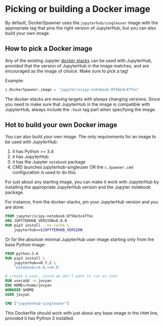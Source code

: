 # Picking or building a Docker image

By default, DockerSpawner uses the `jupyterhub/singleuser` image
with the appropriate tag that pins the right version of JupyterHub,
but you can also build your own image.

## How to pick a Docker image
Any of the existing Jupyter [docker stacks](https://github.com/jupyter/docker-stacks)
can be used with JupyterHub, provided that the version of JupyterHub in the image matches,
and are encouraged as the image of choice. Make sure to pick a tag!

Example:
```python
c.DockerSpawner.image = 'jupyter/scipy-notebook:8f56e3c47fec'
```

The docker-stacks are moving targets with always changing versions.
Since you need to make sure that JupyterHub in the image is compatible with JupyterHub,
always include the `:hash` tag part when specifying the image.


## Hot to build your own Docker image
You can also build your own image.
The only requirements for an image to be used with JupyterHub:

1. it has Python >= 3.4
2. it has JupyterHub
3. it has the Jupyter `notebook` package
4. CMD launches jupyterhub-singleuser OR the `c.Spawner.cmd` configuration is used
    to do this.

For just about any starting image, you can make it work with JupyterHub by installing
the appropriate JupyterHub version and the Jupyter notebook package.

For instance, from the docker-stacks, pin your JupyterHub version and you are done:

```Dockerfile
FROM jupyter/scipy-notebook:8f56e3c47fec
ARG JUPYTERHUB_VERSION=0.8.0
RUN pip3 install --no-cache \
    jupyterhub==$JUPYTERHUB_VERSION
```

Or for the absolute minimal JupyterHub user image starting only from the base Python image:

```Dockerfile
FROM python:3.6
RUN pip3 install \
    jupyterhub==0.7.2 \
    'notebook>=5.0,<=6.0'

# create a user, since we don't want to run as root
RUN useradd -m jovyan
ENV HOME=/home/jovyan
WORKDIR $HOME
USER jovyan

CMD ["jupyterhub-singleuser"]
```

This Dockerfile should work with just about any base image in the `FROM` line,
provided it has Python 3 installed.
